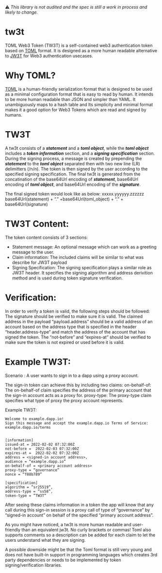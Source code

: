 :warning: _This library is not audited and the spec is still a work in process and likely to change._
# tw3t

TOML Web3 Token (TW3T) is a self-contained web3 authentication token based on [TOML](https://toml.io/en/) format. It is designed as a more human readable alternative to [JW3T](https://github.com/hamidra/jw3t) for Web3 authentication usecases.

# Why TOML?

[TOML](https://toml.io/en/) is a human-friendly serialization format that is designed to be used as a minimal configuration format that is easy to read by human. It intends to be more human readable than JSON and simpler than YAML. It unambiguously maps to a hash table and Its simplicity and minimal format makes it a good option for Web3 Tokens which are read and signed by humans.

# TW3T

A tw3t consists of a **_statement_** and a **_toml object_**, while the **_toml object_** includes a **_token information_** section, and a **_signing specification_** section.
During the signing process, a message is created by prepending the **_statement_** to the **_toml object_** separated then with two new line (LR) delimitters (/n/n). The token is then signed by the user according to the specified signing specification. The final tw3t is generated from the concatination of the base64Url encoding of **_statement_**, base64Url encoding of **_toml object_**, and base64Url encoding of the **_signature_**.

The final signed token would look like as below:
xxxxx.yyyyyy.zzzzzz
base64Url(statement) + “.” +base64Url(toml_object) + “.” + base64Url(signature)

# TW3T Content:

The token content consists of 3 sections:

- Statement message:
  An optional message which can work as a greeting message to the user.
- Claim information:
  The included claims will be similar to what was describe for JW3T payload
- Signing Specification:
  The signing specification plays a similar role as JW3T header. It specifies the signing algorithm and address derivition method and is used during token signature verification.

# Verification:

In order to verify a token is valid, the following steps should be followed:
The signature should be verified to make sure it is valid.
The claimed address in the payload “payload.address” should be a valid address of an account based on the address type that is specified in the header “header.address-type” and match the address of the account that has signed the token.
The “not-before” and “expires-at” should be verified to make sure the token is not expired or used before it is valid.

# Example TW3T:

Scenario :
A user wants to sign in to a dapp using a proxy account.

The sign-in token can achieve this by including two claims:
on-behalf-of: The on-behalf-of claim specifies the address of the primary account that the sign-in account acts as a proxy for.
proxy-type: The proxy-type claim specifies what type of proxy the proxy account represents.

Example TW3T:

```
Welcome to example.dapp.io!
Sign this message and accept the example.dapp.io Terms of Service: example.dapp.io/terms


[information]
issued-at = 2022-02-02 07:32:00Z
not-before =  2022-02-03 07:32:00Z
expires-at =  2022-02-02 07:32:00Z
address = <signed-in account address>,
audience = “example.dapp.io”
on-behalf-of = <primary account address>
proxy-type = “governance”
nonce = “f88b789”

[specification]
algorithm = ”sr25519”,
address-type = ”ss58”,
token-type = ”TW3T”
```

After seeing these claims information in a token the app will know that any call during this sign-in session is a proxy call of type of “governance” by “signed-in account” on behalf of the specified “primary account address”.

As you might have noticed, a tw3t is more human readable and user-friendly than an equivalent jw3t. No curly brackets or commas! Toml also supports comments so a description can be added for each claim to let the users understand what they are signing.

A possible downside might be that the Toml format is still very young and does not have built-in support in programming languages which creates 3rd party dependencies or needs to be implemented by token signing/verification libraries.
